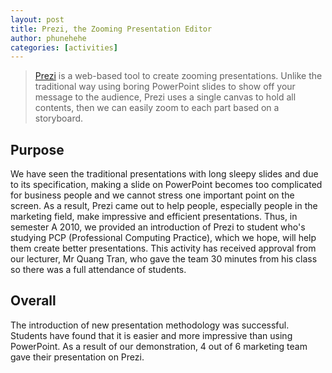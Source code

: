 ```yaml
---
layout: post
title: Prezi, the Zooming Presentation Editor
author: phunehehe
categories: [activities]
---
```


> [Prezi](http://prezi.com) is a web-based tool to create zooming
presentations. Unlike the traditional way using boring PowerPoint slides
to show off your message to the audience, Prezi uses a single canvas to
hold all contents, then we can easily zoom to each part based on a
storyboard.

## Purpose

We have seen the traditional presentations with long sleepy slides and
due to its specification, making a slide on PowerPoint becomes too
complicated for business people and we cannot stress one important point
on the screen. As a result, Prezi came out to help people, especially
people in the marketing field, make impressive and efficient
presentations. Thus, in semester A 2010, we provided an introduction of
Prezi to student who's studying PCP (Professional Computing Practice),
which we hope, will help them create better presentations. This activity
has received approval from our lecturer, Mr Quang Tran, who gave the
team 30 minutes from his class so there was a full attendance of
students.

## Overall

The introduction of new presentation methodology was successful.
Students have found that it is easier and more impressive than using
PowerPoint. As a result of our demonstration, 4 out of 6 marketing team
gave their presentation on Prezi.
